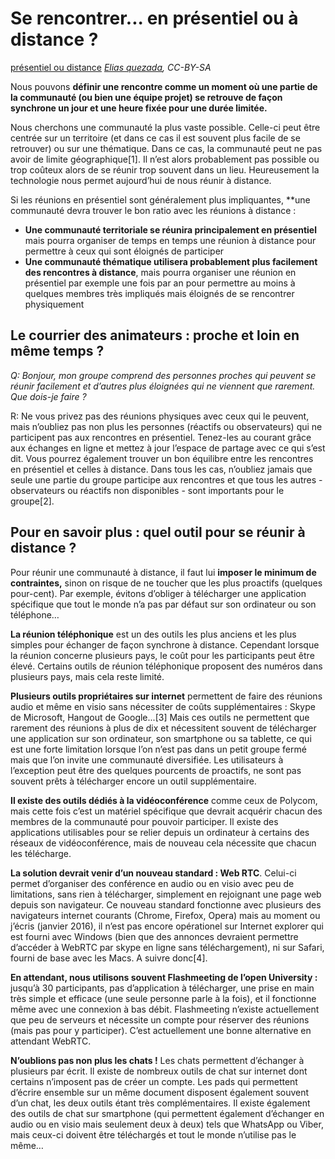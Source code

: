 # Se rencontrer... en présentiel ou à distance ?

[présentiel ou distance](https://github.com/coop-group/animer_communaute_1h_semaine/blob/master/media/distance_ou_presentiel.jpg)
*[Elias quezada](https://www.flickr.com/photos/elias-quezada/), CC-BY-SA*


Nous pouvons **définir une rencontre comme un moment où une partie de la communauté (ou bien une équipe projet) se retrouve de façon synchrone un jour et une heure fixée pour une durée limitée.**

Nous cherchons une communauté la plus vaste possible. Celle-ci peut être centrée sur un territoire (et dans ce cas il est souvent plus facile de se retrouver) ou sur une thématique. Dans ce cas, la communauté peut ne pas avoir de limite géographique[1]. Il n’est alors probablement pas possible ou trop coûteux alors de se réunir trop souvent dans un lieu. Heureusement la technologie nous permet aujourd’hui de nous réunir à distance.

Si les réunions en présentiel sont généralement plus impliquantes, **une communauté devra trouver le bon ratio avec les réunions à distance :
* **Une communauté territoriale se réunira principalement en présentiel** mais pourra organiser de temps en temps une réunion à distance pour permettre à ceux qui sont éloignés de participer
* **Une communauté thématique utilisera probablement plus facilement des rencontres à distance**, mais pourra organiser une réunion en présentiel par exemple une fois par an pour permettre au moins à quelques membres très impliqués mais éloignés de se rencontrer physiquement

## Le courrier des animateurs : proche et loin en même temps ?

*Q: Bonjour, mon groupe comprend des personnes proches qui peuvent se réunir facilement et d’autres plus éloignées qui ne viennent que rarement. Que dois-je faire ?*

R: Ne vous privez pas des réunions physiques avec ceux qui le peuvent, mais n’oubliez pas non plus les personnes (réactifs ou observateurs) qui ne participent pas aux rencontres en présentiel. Tenez-les au courant grâce aux échanges en ligne et mettez à jour l’espace de partage avec ce qui s’est dit. Vous pourrez également trouver un bon équilibre entre les rencontres en présentiel et celles à distance. Dans tous les cas, n’oubliez jamais que seule une partie du groupe participe aux rencontres et que tous les autres - observateurs ou réactifs non disponibles - sont importants pour le groupe[2].

## Pour en savoir plus : quel outil pour se réunir à distance ?

Pour réunir une communauté à distance, il faut lui **imposer le minimum de contraintes,** sinon on risque de ne toucher que les plus proactifs (quelques pour-cent). Par exemple, évitons d’obliger à télécharger une application spécifique que tout le monde n’a pas par défaut sur son ordinateur ou son téléphone…

**La réunion téléphonique** est un des outils les plus anciens et les plus simples pour échanger de façon synchrone à distance. Cependant lorsque la réunion concerne plusieurs pays, le coût pour les participants peut être élevé. Certains outils de réunion téléphonique proposent des numéros dans plusieurs pays, mais cela reste limité.

**Plusieurs outils propriétaires sur internet** permettent de faire des réunions audio et même en visio sans nécessiter de coûts supplémentaires : Skype de Microsoft, Hangout de Google...[3] Mais ces outils ne permettent que rarement des réunions à plus de dix et nécessitent souvent de télécharger une application sur son ordinateur, son smartphone ou sa tablette, ce qui est une forte limitation lorsque l’on n’est pas dans un petit groupe fermé mais que l’on invite une communauté diversifiée. Les utilisateurs à l’exception peut être des quelques pourcents de proactifs, ne sont pas souvent prêts à télécharger encore un outil supplémentaire.

**Il existe des outils dédiés à la vidéoconférence** comme ceux de Polycom, mais cette fois c’est un matériel spécifique que devrait acquérir chacun des membres de la communauté pour pouvoir participer. Il existe des applications utilisables pour se relier depuis un ordinateur à certains des réseaux de vidéoconférence, mais de nouveau cela nécessite que chacun les télécharge.

**La solution devrait venir d’un nouveau standard : Web RTC**. Celui-ci permet d’organiser des conférence en audio ou en visio avec peu de limitations, sans rien à télécharger, simplement en rejoignant une page web depuis son navigateur. Ce nouveau standard fonctionne avec plusieurs des navigateurs internet courants (Chrome, Firefox, Opera) mais au moment ou j’écris (janvier 2016), il n’est pas encore opérationel sur Internet explorer qui est fourni avec Windows (bien que des annonces devraient permettre d’accéder à WebRTC par skype en ligne sans téléchargement), ni sur Safari, fourni de base avec les Macs. A suivre donc[4].

**En attendant, nous utilisons souvent Flashmeeting de l’open University :** jusqu’à 30 participants, pas d’application à télécharger, une prise en main très simple et efficace (une seule personne parle à la fois), et il fonctionne même avec une connexion à bas débit. Flashmeeting n’existe actuellement que peu de serveurs et nécessite un compte pour réserver des réunions (mais pas pour y participer). C’est actuellement une bonne alternative en attendant WebRTC.

**N’oublions pas non plus les chats !** Les chats permettent d’échanger à plusieurs par écrit. Il existe de nombreux outils de chat sur internet dont certains n’imposent pas de créer un compte. Les pads qui permettent d’écrire ensemble sur un même document disposent également souvent d’un chat, les deux outils étant très complémentaires. Il existe également des outils de chat sur smartphone (qui permettent également d’échanger en audio ou en visio mais seulement deux à deux) tels que WhatsApp ou Viber, mais ceux-ci doivent être téléchargés et tout le monde n’utilise pas le même… 
